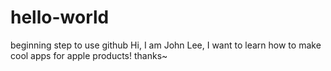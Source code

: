 # hello-world
beginning step to use github
Hi, I am John Lee, I want to learn how to make cool apps for apple products! thanks~
